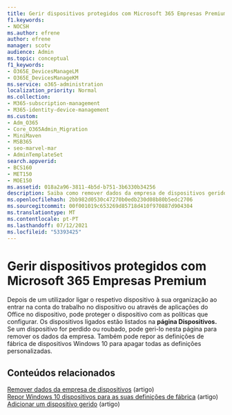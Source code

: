 ```yaml
---
title: Gerir dispositivos protegidos com Microsoft 365 Empresas Premium
f1.keywords:
- NOCSH
ms.author: efrene
author: efrene
manager: scotv
audience: Admin
ms.topic: conceptual
f1_keywords:
- O365E_DevicesManageLM
- O365E_DevicesManageKM
ms.service: o365-administration
localization_priority: Normal
ms.collection:
- M365-subscription-management
- M365-identity-device-management
ms.custom:
- Adm_O365
- Core_O365Admin_Migration
- MiniMaven
- MSB365
- seo-marvel-mar
- AdminTemplateSet
search.appverid:
- BCS160
- MET150
- MOE150
ms.assetid: 018a2a96-3811-4b5d-b751-3b6330b34256
description: Saiba como remover dados da empresa de dispositivos geridos através de políticas de proteção, bem como repor Windows 10 dispositivos para as respetivas definições de fábrica.
ms.openlocfilehash: 2bb982d0530c47270b0edb230d08b80b5edc2706
ms.sourcegitcommit: 00f001019c653269d85718d410f970887d904304
ms.translationtype: MT
ms.contentlocale: pt-PT
ms.lasthandoff: 07/12/2021
ms.locfileid: "53393425"
---
```

# <a name="manage-protected-devices-with-microsoft-365-business-premium"></a>Gerir dispositivos protegidos com Microsoft 365 Empresas Premium

Depois de um utilizador ligar o respetivo dispositivo à sua organização ao entrar na conta do trabalho no dispositivo ou através de aplicações do Office no dispositivo, pode proteger o dispositivo com as políticas que configurar. Os dispositivos ligados estão listados na **página Dispositivos.** Se um dispositivo for perdido ou roubado, pode geri-lo nesta página para remover os dados da empresa. Também pode repor as definições de fábrica de dispositivos Windows 10 para apagar todas as definições personalizadas. 

## <a name="related-content"></a>Conteúdos relacionados
  
[Remover dados da empresa de dispositivos](remove-company-data.md) (artigo)\
[Repor Windows 10 dispositivos para as suas definições de fábrica](reset-devices-to-factory-settings.md) (artigo)\
[Adicionar um dispositivo gerido](./app-protection-settings-for-android-and-ios.md) (artigo)
